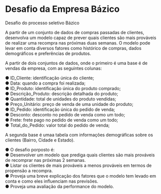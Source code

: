 # Desafio da Empresa Bázico
Desafio do processo seletivo Bázico

A partir de um conjunto de dados de compras passadas de clientes, desenvolva um modelo capaz de prever quais clientes são mais prováveis de realizar uma recompra nas próximas duas semanas. O modelo pode levar em conta diversos fatores como histórico de compras, dados demográficos e preferências de produtos.


A partir de dois conjuntos de dados, onde o primeiro é uma base é de vendas da empresa, com as seguintes colunas:

● ID_Cliente: identificação única do cliente;  
● Data: quando a compra foi realizada;  
● ID_Produto: identificação única do produto comprado;  
● Descrição_Produto: descrição detalhada do produto;  
● Quantidade: total de unidades do produto vendidas;  
● Preço_Unitário: preço de venda de uma unidade do produto;  
● ID_Pedido: identificação única do pedido de venda;  
● Desconto: desconto no pedido de venda como um todo;  
● Frete: frete pago no pedido de venda como um todo;  
● Total_do_Pedido: valor total do pedido de venda;  

A segunda base é umaa tabela com informações demográficas sobre os clientes (Bairro, Cidade e Estado).

● O desafio porposto é:  
● Desenvolver um modelo que prediga quais clientes são mais prováveis de recomprar nas próximas 2 semanas.  
● Listar os clientes de mais prováveis a menos prováveis em termos de propensão a recompra.  
● Proveja uma breve explicação dos fatores que o modelo tem levado em conta e como eles influenciam nas previsões.  
● Proveja uma avaliação da performance do modelo.  
